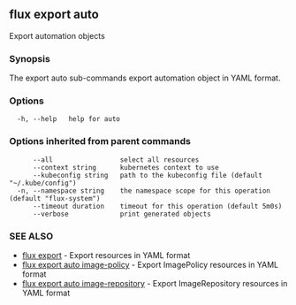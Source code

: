 ## flux export auto

Export automation objects

### Synopsis

The export auto sub-commands export automation object in YAML format.

### Options

```
  -h, --help   help for auto
```

### Options inherited from parent commands

```
      --all                 select all resources
      --context string      kubernetes context to use
      --kubeconfig string   path to the kubeconfig file (default "~/.kube/config")
  -n, --namespace string    the namespace scope for this operation (default "flux-system")
      --timeout duration    timeout for this operation (default 5m0s)
      --verbose             print generated objects
```

### SEE ALSO

* [flux export](flux_export.md)	 - Export resources in YAML format
* [flux export auto image-policy](flux_export_auto_image-policy.md)	 - Export ImagePolicy resources in YAML format
* [flux export auto image-repository](flux_export_auto_image-repository.md)	 - Export ImageRepository resources in YAML format

